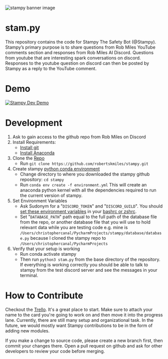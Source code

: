![stampy banner image](https://github.com/robertskmiles/stampy/blob/readme/images/readme-header.png)

<!-- The best dimensions for the banner is **1280x650px**. -->

# stam.py

This repository contains the code for Stampy The Safety Bot (@Stampy). Stampy’s primary purpose is to share questions from Rob Miles YouTube comments section and responses from Rob Miles AI Discord. Questions from youtube that are interesting spark conversations on discord. Responses to the youtube question on discord can then be posted by Stampy as a reply to the YouTube comment.

# Demo

[![Stampy Dev Demo](https://img.youtube.com/vi/LPz7tuGrih8/0.jpg)](https://www.youtube.com/watch?v=LPz7tuGrih8)

# Development

1. Ask to gain access to the github repo from Rob Miles on Discord
2. Install Requirements:
    * [Install git](https://git-scm.com/book/en/v2/Getting-Started-Installing-Git)
    * [Install Anaconda](https://docs.anaconda.com/anaconda/install/)
3. Clone the [Repo](https://github.com/robertskmiles/stampy.git)
    * Run `git clone https://github.com/robertskmiles/stampy.git`
4. Create stampy [python conda environment](https://docs.conda.io/projects/conda/en/latest/user-guide/tasks/manage-environments.html)
    * Change directory to where you downloaded the stampy github
repository: `cd stampy`
    * Run `conda env create -f environment.yml` This will create an anaconda
python kernel with all the dependencies required to run the
current version of stampy.
5. Set Environment Variables
    * Ask Sudonym for a "`DISCORD_TOKEN`" and "`DISCORD_GUILD`". You should [set
these environment variables](https://www.schrodinger.com/kb/1842) in your [bashrc or zshrc](https://devconnected.com/set-environment-variable-bash-how-to/#:~:text=In%20order%20to%20set%20a,to%20have%20this%20environment%20variable.).
    * Set "`DATABASE_PATH`" path equal to the full path of the database file
from the repo, or another database file that you will use to hold
relevant data while you are testing code e.g. mine is
`/Users/christophercanal/PycharmProjects/stampy/database/database.py`
because I cloned the stampy repo to
`/Users/christophercanal/PycharmProjects`
6. Verify that your setup is working
    * Run conda activate stampy
    * Then run `python3 stam.py` from the base directory of the repository.
If everything is working correctly you should be able to talk to
stampy from the test discord server and see the messages in your terminal.
      

# How to Contribute

Checkout the [Trello](https://trello.com/b/LBmYgkes/stampy). It's a great place to start. Make sure to attach your name to the card you're going to work on and then move it into the progress lane. Currently, there are still many setup and organizational task. In the future, we would mostly want Stampy contributions to be in the form of adding new modules.

If you make a change to source code, please create a new branch first, then commit your changes there. Open a pull request on github and ask for other developers to review your code before merging.